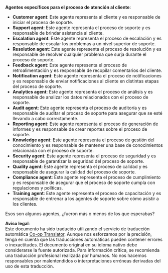 <!--
CO_OP_TRANSLATOR_METADATA:
{
  "original_hash": "5be7b05ac3220c4fb91e9bd5a37a3794",
  "translation_date": "2025-05-20T09:00:55+00:00",
  "source_file": "08-multi-agent/solution/solution.md",
  "language_code": "es"
}
-->
**Agentes específicos para el proceso de atención al cliente**:

- **Customer agent**: Este agente representa al cliente y es responsable de iniciar el proceso de soporte.
- **Support agent**: Este agente representa el proceso de soporte y es responsable de brindar asistencia al cliente.
- **Escalation agent**: Este agente representa el proceso de escalación y es responsable de escalar los problemas a un nivel superior de soporte.
- **Resolution agent**: Este agente representa el proceso de resolución y es responsable de resolver cualquier problema que surja durante el proceso de soporte.
- **Feedback agent**: Este agente representa el proceso de retroalimentación y es responsable de recopilar comentarios del cliente.
- **Notification agent**: Este agente representa el proceso de notificaciones y es responsable de enviar notificaciones al cliente en distintas etapas del proceso de soporte.
- **Analytics agent**: Este agente representa el proceso de análisis y es responsable de analizar los datos relacionados con el proceso de soporte.
- **Audit agent**: Este agente representa el proceso de auditoría y es responsable de auditar el proceso de soporte para asegurar que se esté llevando a cabo correctamente.
- **Reporting agent**: Este agente representa el proceso de generación de informes y es responsable de crear reportes sobre el proceso de soporte.
- **Knowledge agent**: Este agente representa el proceso de gestión del conocimiento y es responsable de mantener una base de conocimientos relacionada con el proceso de soporte.
- **Security agent**: Este agente representa el proceso de seguridad y es responsable de garantizar la seguridad del proceso de soporte.
- **Quality agent**: Este agente representa el proceso de calidad y es responsable de asegurar la calidad del proceso de soporte.
- **Compliance agent**: Este agente representa el proceso de cumplimiento y es responsable de asegurar que el proceso de soporte cumpla con regulaciones y políticas.
- **Training agent**: Este agente representa el proceso de capacitación y es responsable de entrenar a los agentes de soporte sobre cómo asistir a los clientes.

Esos son algunos agentes, ¿fueron más o menos de los que esperabas?

**Aviso legal**:  
Este documento ha sido traducido utilizando el servicio de traducción automática [Co-op Translator](https://github.com/Azure/co-op-translator). Aunque nos esforzamos por la precisión, tenga en cuenta que las traducciones automáticas pueden contener errores o inexactitudes. El documento original en su idioma nativo debe considerarse la fuente autorizada. Para información crítica, se recomienda una traducción profesional realizada por humanos. No nos hacemos responsables por malentendidos o interpretaciones erróneas derivadas del uso de esta traducción.
